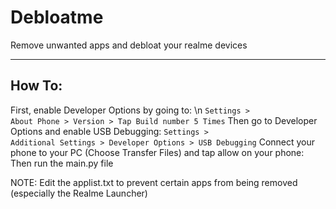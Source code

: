 # Debloatme
Remove unwanted apps and debloat your realme devices

-------
How To:
-------
First, enable Developer Options by going to: \n
<code>Settings > About Phone > Version > Tap Build number 5 Times</code>
Then go to Developer Options and enable USB Debugging:
<code>Settings > Additional Settings > Developer Options > USB Debugging</code>
Connect your phone to your PC (Choose Transfer Files) and tap allow on your phone:
Then run the main.py file

NOTE: Edit the applist.txt to prevent certain apps from being removed (especially the Realme Launcher)
